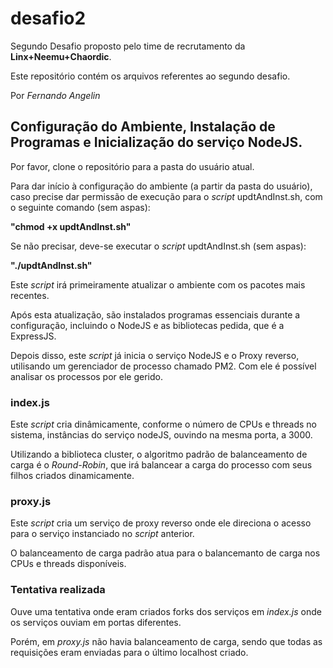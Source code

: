 # desafio2

Segundo Desafio proposto pelo time de recrutamento da **Linx+Neemu+Chaordic**.

Este repositório contém os arquivos referentes ao segundo desafio.

Por _Fernando Angelin_

## Configuração do Ambiente, Instalação de Programas e Inicialização do serviço NodeJS.

Por favor, clone o repositório para a pasta do usuário atual.

Para dar início à configuração do ambiente (a partir da pasta do usuário), caso precise dar permissão de execução para o _script_ updtAndInst.sh, com o seguinte comando (sem aspas):

**"chmod +x updtAndInst.sh"**

Se não precisar, deve-se executar o _script_ updtAndInst.sh (sem aspas):

**"./updtAndInst.sh"**

Este _script_ irá primeiramente atualizar o ambiente com os pacotes mais recentes.

Após esta atualização, são instalados programas essenciais durante a configuração, incluindo o NodeJS e as bibliotecas pedida, que é a ExpressJS.

Depois disso, este _script_ já inicia o serviço NodeJS e o Proxy reverso, utilisando um gerenciador de processo chamado PM2. Com ele é possível analisar os processos por ele gerido.

### index.js

Este _script_ cria dinâmicamente, conforme o número de CPUs e threads no sistema, instâncias do serviço nodeJS, ouvindo na mesma porta, a 3000.

Utilizando a biblioteca cluster, o algoritmo padrão de balanceamento de carga é o _Round-Robin_, que irá balancear a carga do processo com seus filhos criados dinamicamente.

### proxy.js

Este _script_ cria um serviço de proxy reverso onde ele direciona o acesso para o serviço instanciado no _script_ anterior.

O balanceamento de carga padrão atua para o balancemanto de carga nos CPUs e threads disponíveis.

### Tentativa realizada

Ouve uma tentativa onde eram criados forks dos serviços em _index.js_ onde os serviços ouviam em portas diferentes.

Porém, em _proxy.js_ não havia balanceamento de carga, sendo que todas as requisições eram enviadas para o último localhost criado.